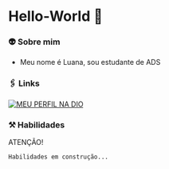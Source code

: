 # Hello-World 👋

### 👽 Sobre mim

   - Meu nome é Luana, sou estudante de ADS

### 🖇️ Links

 [![MEU PERFIL NA DIO](https://camo.githubusercontent.com/5ab7a221b534e8c6760bed4666dc9ac930f63b9e2eeda14923af266b49543d27/68747470733a2f2f696d672e736869656c64732e696f2f62616467652f2d4d657525323050657266696c2532306e6125323044494f2d3330413344433f7374796c653d666f722d7468652d6261646765)](https://www.dio.me/users/luanasantoscosta101)


### ⚒️ Habilidades

ATENÇÃO!

    Habilidades em construção...
